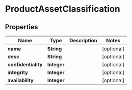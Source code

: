 
# ProductAssetClassification

## Properties
Name | Type | Description | Notes
------------ | ------------- | ------------- | -------------
**name** | **String** |  |  [optional]
**desc** | **String** |  |  [optional]
**confidentiality** | **Integer** |  |  [optional]
**integrity** | **Integer** |  |  [optional]
**availability** | **Integer** |  |  [optional]



